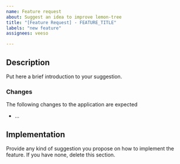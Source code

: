 ```yaml
---
name: Feature request
about: Suggest an idea to improve lemon-tree
title: "[Feature Request] - FEATURE_TITLE"
labels: "new feature"
assignees: veeso

---
```


## Description

Put here a brief introduction to your suggestion.

### Changes

The following changes to the application are expected

- ...

## Implementation

Provide any kind of suggestion you propose on how to implement the feature.
If you have none, delete this section.
